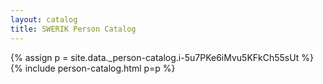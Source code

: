 ```yaml
---
layout: catalog
title: SWERIK Person Catalog
---
```

{% assign p = site.data._person-catalog.i-5u7PKe6iMvu5KFkCh55sUt %}
{% include person-catalog.html p=p %}

